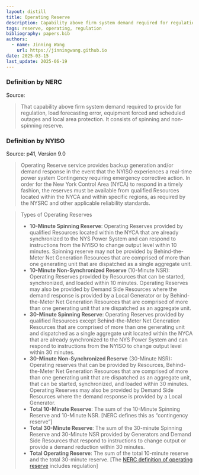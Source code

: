 ```yaml
---
layout: distill
title: Operating Reserve
description: Capability above firm system demand required for regulation, load forecasting error, and outages.
tags: reserve, operating, regulation
bibliography: papers.bib
authors:
  - name: Jinning Wang
    url: https://jinningwang.github.io
date: 2025-03-15
last_update: 2025-06-19
---
```


### Definition by NERC

Source: <d-cite key="nerc2024glossary"></d-cite>

> That capability above firm system demand required to provide for regulation, load forecasting error, equipment forced and scheduled outages and local area protection.
> It consists of spinning and non-spinning reserve.

### Definition by NYISO

Source: <d-cite key="nyiso2025ancillary"></d-cite> p41, Version 9.0

> Operating Reserve service provides backup generation and/or demand response in the event that the NYISO experiences a real-time power system Contingency requiring emergency corrective action. In order for the New York Control Area (NYCA) to respond in a timely fashion, the reserves must be available from qualified Resources located within the NYCA and within specific regions, as required by the NYSRC and other applicable reliability standards.

> Types of Operating Reserves
>
> - **10-Minute Spinning Reserve**: Operating Reserves provided by qualified Resources located within the NYCA that are already synchronized to the NYS Power System and can respond to instructions from the NYISO to change output level within 10 minutes. Spinning reserve may not be provided by Behind-the-Meter Net Generation Resources that are comprised of more than one generating unit that are dispatched as a single aggregate unit.
> - **10-Minute Non-Synchronized Reserve** (10-Minute NSR): Operating Reserves provided by Resources that can be started, synchronized, and loaded within 10 minutes. Operating Reserves may also be provided by Demand Side Resources where the demand response is provided by a Local Generator or by Behind-the-Meter Net Generation Resources that are comprised of more than one generating unit that are dispatched as an aggregate unit.
> - **30-Minute Spinning Reserve**: Operating Reserves provided by qualified Resources except Behind-the-Meter Net Generation Resources that are comprised of more than one generating unit and dispatched as a single aggregate unit located within the NYCA that are already synchronized to the NYS Power System and can respond to instructions from the NYISO to change output level within 30 minutes.
> - **30-Minute Non-Synchronized Reserve** (30-Minute NSR): Operating reserves that can be provided by Resources, Behind-the-Meter Net Generation Resources that are comprised of more than one generating unit that are dispatched as an aggregate unit, that can be started, synchronized, and loaded within 30 minutes. Operating Reserves may also be provided by Demand Side Resources where the demand response is provided by a Local Generator.
> - **Total 10-Minute Reserve**: The sum of the 10-Minute Spinning Reserve and 10-Minute NSR. [NERC defines this as “contingency reserve”]
> - **Total 30-Minute Reserve**: The sum of the 30-minute Spinning Reserve and 30-Minute NSR provided by Generators and Demand Side Resources that respond to instructions to change output or provide a demand reduction within 30 minutes.
> - **Total Operating Reserve**: The sum of the total 10-minute reserve and the total 30-minute reserve. [The [NERC definition of operating reserve](/wiki/operating-reserve) includes regulation]
